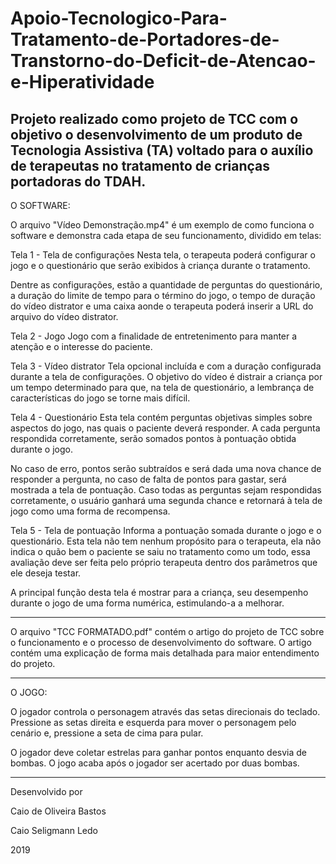# Apoio-Tecnologico-Para-Tratamento-de-Portadores-de-Transtorno-do-Deficit-de-Atencao-e-Hiperatividade
Projeto realizado como projeto de TCC com o objetivo o desenvolvimento de um produto de Tecnologia Assistiva (TA) voltado para o auxílio de terapeutas no tratamento de crianças portadoras do TDAH.
---------------------------------------------------------------------------------------------------------------------------------------------------------------------------------
O SOFTWARE:

O arquivo "Vídeo Demonstração.mp4" é um exemplo de como funciona o software
e demonstra cada etapa de seu funcionamento, dividido em telas:

Tela 1 - Tela de configurações
Nesta tela, o terapeuta poderá configurar o jogo e o questionário que serão
exibidos à criança durante o tratamento.

Dentre as configurações, estão a quantidade de perguntas do questionário, a
duração do limite de tempo para o término do jogo, o tempo de duração do vídeo
distrator e uma caixa aonde o terapeuta poderá inserir a URL do arquivo do
vídeo distrator.


Tela 2 - Jogo
Jogo com a finalidade de entretenimento para manter a atenção e o interesse do
paciente.


Tela 3 - Vídeo distrator
Tela opcional incluída e com a duração configurada durante a tela de
configurações. O objetivo do vídeo é distrair a criança por um tempo
determinado para que, na tela de questionário, a lembrança de características
do jogo se torne mais difícil.


Tela 4 - Questionário
Esta tela contém perguntas objetivas simples sobre aspectos do jogo, nas quais o
paciente deverá responder. A cada pergunta respondida corretamente, serão
somados pontos à pontuação obtida durante o jogo.

No caso de erro, pontos serão subtraídos e será dada uma nova chance de
responder a pergunta, no caso de falta de pontos para gastar, será mostrada a
tela de pontuação. Caso todas as perguntas sejam respondidas corretamente, o
usuário ganhará uma segunda chance e retornará à tela de jogo como uma forma de
recompensa.


Tela 5 - Tela de pontuação
Informa a pontuação somada durante o jogo e o questionário. Esta tela não tem
nenhum propósito para o terapeuta, ela não indica o quão bem o paciente se saiu
no tratamento como um todo, essa avaliação deve ser feita pelo próprio terapeuta
dentro dos parâmetros que ele deseja testar.

A principal função desta tela é mostrar para a criança, seu desempenho durante
o jogo de uma forma numérica, estimulando-a a melhorar.

---------------------------------------------------------------------------------------------------------------------------------------------------------------------------------
O arquivo "TCC FORMATADO.pdf" contém o artigo do projeto de TCC sobre o
funcionamento e o processo de desenvolvimento do software. O artigo contém uma
explicação de forma mais detalhada para maior entendimento do projeto.

---------------------------------------------------------------------------------------------------------------------------------------------------------------------------------
O JOGO:

O jogador controla o personagem através das setas direcionais do teclado.
Pressione as setas direita e esquerda para mover o personagem pelo cenário e,
pressione a seta de cima para pular.

O jogador deve coletar estrelas para ganhar pontos enquanto desvia de bombas.
O jogo acaba após o jogador ser acertado por duas bombas.

---------------------------------------------------------------------------------------------------------------------------------------------------------------------------------

Desenvolvido por

Caio de Oliveira Bastos

Caio Seligmann Ledo


2019
